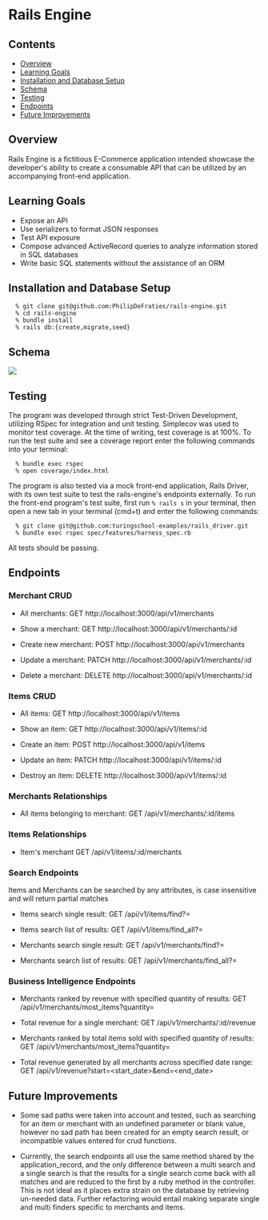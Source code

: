 # Rails Engine

## Contents
  * [Overview](#overview)
  * [Learning Goals](#learning-goals)
  * [Installation and Database Setup](#installation_and_database_setup)
  * [Schema](#schema)
  * [Testing](#testing)
  * [Endpoints](#endpoints)
  * [Future Improvements](#future_improvements)

## Overview
  Rails Engine is a fictitious E-Commerce application intended showcase the
  developer's ability to create a consumable API that can be utilized by an
  accompanying front-end application.

## Learning Goals
  * Expose an API
  * Use serializers to format JSON responses
  * Test API exposure
  * Compose advanced ActiveRecord queries to analyze information stored in SQL
    databases
  * Write basic SQL statements without the assistance of an ORM

## Installation and Database Setup

  ```
    % git clone git@github.com:PhilipDeFraties/rails-engine.git
    % cd rails-engine  
    % bundle install
    % rails db:{create,migrate,seed}
  ```

## Schema
  <img src='https://dbdiagram.io/embed/5fdc18569a6c525a03bb8635'>

## Testing
  The program was developed through strict Test-Driven Development, utilizing
  RSpec for integration and unit testing. Simplecov was used to monitor test
  coverage. At the time of writing, test coverage is at 100%.
  To run the test suite and see a coverage report enter the following commands
  into your terminal:

  ```
    % bundle exec rspec
    % open coverage/index.html
  ```

  The program is also tested via a mock front-end application, Rails Driver,
  with its own test suite to test the rails-engine's endpoints externally. To
  run the front-end program's test suite, first run ` % rails s ` in your
  terminal, then open a new tab in your terminal (cmd+t) and enter the following
   commands:

  ```
    % git clone git@github.com:turingschool-examples/rails_driver.git
    % bundle exec rspec spec/features/harness_spec.rb
  ```

  All tests should be passing.

## Endpoints
### Merchant CRUD
  * All merchants:
    GET http://localhost:3000/api/v1/merchants

  * Show a merchant:
    GET http://localhost:3000/api/v1/merchants/:id

  * Create new merchant:
    POST http://localhost:3000/api/v1/merchants

  * Update a merchant:
    PATCH http://localhost:3000/api/v1/merchants/:id

  * Delete a merchant:
    DELETE http://localhost:3000/api/v1/merchants/:id

### Items CRUD
  * All items:
    GET http://localhost:3000/api/v1/items

  * Show an item:
    GET http://localhost:3000/api/v1/items/:id

  * Create an item:
    POST http://localhost:3000/api/v1/items

  * Update an item:
    PATCH http://localhost:3000/api/v1/items/:id

  * Destroy an item:
    DELETE http://localhost:3000/api/v1/items/:id

### Merchants Relationships
  * All items belonging to merchant:
    GET /api/v1/merchants/:id/items

### Items Relationships
  * Item's merchant
    GET /api/v1/items/:id/merchants

### Search Endpoints
  Items and Merchants can be searched by any attributes, is case insensitive
  and will return partial matches
  * Items search single result:
    GET /api/v1/items/find?<attribute>=<value>

  * Items search list of results:
    GET /api/v1/items/find_all?<attribute>=<value>

  * Merchants search single result:
    GET /api/v1/merchants/find?<attribute>=<value>

  * Merchants search list of results:
    GET /api/v1/merchants/find_all?<attribute>=<value>

### Business Intelligence Endpoints
  * Merchants ranked by revenue with specified quantity of results:
    GET /api/v1/merchants/most_items?quantity=<value>

  * Total revenue for a single merchant:
    GET /api/v1/merchants/:id/revenue

  * Merchants ranked by total items sold with specified quantity of results:
    GET /api/v1/merchants/most_items?quantity=<value>

  * Total revenue generated by all merchants across specified date range:
    GET /api/v1/revenue?start=<start_date>&end=<end_date>

## Future Improvements
  * Some sad paths were taken into account and tested, such as searching for an
    item or merchant with an undefined parameter or blank value, however no sad
    path has been created for an empty search result, or incompatible values
    entered for crud functions.

  * Currently, the search endpoints all use the same method shared by the
    application_record, and the only difference between a multi search and a
    single search is that the results for a single search come back with all
    matches and are reduced to the first by a ruby method in the controller.
    This is not ideal as it places extra strain on the database by retrieving
    un-needed data. Further refactoring would entail making separate single and
    multi finders specific to merchants and items.
